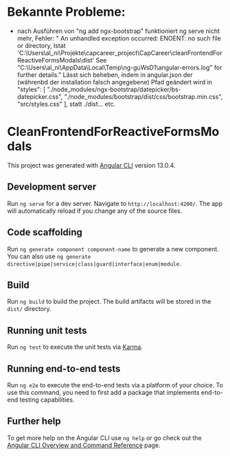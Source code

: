 # Bekannte Probleme:

- nach Ausführen von "ng add ngx-bootstrap" funktioniert ng serve nicht mehr, Fehler: " An unhandled exception occurred: ENOENT: no such file or directory, lstat 'C:\Users\al_ni\Projekte\capcareer_project\CapCareer\cleanFrontendForReactiveFormsModals\dist'
See "C:\Users\al_ni\AppData\Local\Temp\ng-guWsD1\angular-errors.log" for further details."
Lässt sich beheben, indem in angular.json der (währenbd der installation falsch angegebene) Pfad geändert wird in
"styles": [
              "./node_modules/ngx-bootstrap/datepicker/bs-datepicker.css",
              "./node_modules/bootstrap/dist/css/bootstrap.min.css",
              "src/styles.css"
            ],
statt ./dist... etc.

# CleanFrontendForReactiveFormsModals

This project was generated with [Angular CLI](https://github.com/angular/angular-cli) version 13.0.4.

## Development server

Run `ng serve` for a dev server. Navigate to `http://localhost:4200/`. The app will automatically reload if you change any of the source files.

## Code scaffolding

Run `ng generate component component-name` to generate a new component. You can also use `ng generate directive|pipe|service|class|guard|interface|enum|module`.

## Build

Run `ng build` to build the project. The build artifacts will be stored in the `dist/` directory.

## Running unit tests

Run `ng test` to execute the unit tests via [Karma](https://karma-runner.github.io).

## Running end-to-end tests

Run `ng e2e` to execute the end-to-end tests via a platform of your choice. To use this command, you need to first add a package that implements end-to-end testing capabilities.

## Further help

To get more help on the Angular CLI use `ng help` or go check out the [Angular CLI Overview and Command Reference](https://angular.io/cli) page.
